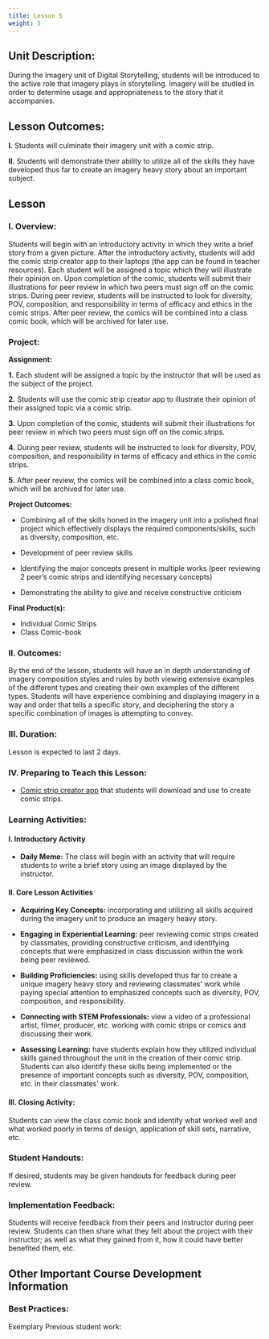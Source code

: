 ```yaml
---
title: Lesson 5
weight: 5
---
```

## Unit Description: 
During the Imagery unit of Digital Storytelling, students will be introduced to the active role that imagery plays in storytelling. Imagery will be studied in order to determine usage and appropriateness to the story that it accompanies. 


## Lesson Outcomes:
**I.** Students will culminate their imagery unit with a comic strip.

**II.** Students will demonstrate their ability to utilize all of the skills they have developed thus far to create an imagery heavy story about an important subject.

## Lesson
### I. Overview:
Students will begin with an introductory activity in which they write a brief story from a given picture. After the introductory activity, students will add the comic strip creator app to their laptops (the app can be found in teacher resources). Each student will be assigned a topic which they will illustrate their opinion on. Upon completion of the comic, students will submit their illustrations for peer review in which two peers must sign off on the comic strips. During peer review, students will be instructed to look for diversity, POV, composition, and responsibility in terms of efficacy and ethics in the comic strips.  After peer review, the comics will be combined into a class comic book, which will be archived for later use. 


### Project:
**Assignment:**  

		

 **1.** Each student will be assigned a topic by the instructor that will be used as the subject of the project. 
 
 **2.** Students will use the comic strip creator app to illustrate their opinion of their assigned topic via a comic strip.
 
 **3.** Upon completion of the comic, students will submit their illustrations for peer review in which two peers must sign off on the comic strips. 
 
 **4.** During peer review, students will be instructed to look for diversity, POV, composition, and responsibility in terms of efficacy and ethics in the comic strips. 
 
 **5.** After peer review, the comics will be combined into a class comic book, which will be archived for later use. 
 

**Project Outcomes:** 
 -   Combining all of the skills honed in the imagery unit into a polished final project which effectively displays the required components/skills, such as diversity, composition, etc.
    
-   Development of peer review skills
    
-   Identifying the major concepts present in multiple works (peer reviewing 2 peer’s comic strips and identifying necessary concepts)
    
-   Demonstrating the ability to give and receive constructive criticism
    

**Final Product(s):**
	
 - Individual Comic Strips 
 - Class Comic-book 




### II. Outcomes:
By the end of the lesson, students will have an in depth understanding of imagery composition styles and rules by both viewing extensive examples of the different types and creating their own examples of the different types. Students will have experience combining and displaying imagery in a way and order that tells a specific story, and deciphering the story a specific combination of images is attempting to convey.


### III. Duration: 
Lesson is expected to last 2 days.

### IV. Preparing to Teach this Lesson:

- [Comic strip creator app](https://chromebooks.pixton.com/schools/login) that students will download and use to create comic strips.


###  Learning Activities:

#### I. Introductory Activity
-  **Daily Meme:** The class will begin with an activity that will require students to write a brief story using an image displayed by the instructor.

#### II. Core Lesson Activities
- **Acquiring Key Concepts:** incorporating and utilizing all skills acquired during the imagery unit to produce an imagery heavy story.
- **Engaging in Experiential Learning:** peer reviewing comic strips created by classmates, providing constructive criticism, and identifying concepts that were emphasized in class discussion within the work being peer reviewed.

- **Building Proficiencies:** using skills developed thus far to create a unique imagery heavy story and reviewing classmates' work while paying special attention to emphasized concepts such as diversity, POV, composition, and responsibility.

- **Connecting with STEM Professionals:** view a video of a professional artist, filmer, producer, etc. working with comic strips or comics and discussing their work.

- **Assessing Learning:** have students explain how they utilized individual skills gained throughout the unit in the creation of their comic strip. Students can also identify these skills being implemented or the presence of important concepts such as diversity, POV, composition, etc. in their classmates' work.

#### III. Closing Activity: 
Students can view the class comic book and identify what worked well and what worked poorly in terms of design, application of skill sets, narrative, etc.



###  Student Handouts:
If desired, students may be given handouts for feedback during peer review.

###  Implementation Feedback: 
Students will receive feedback from their peers and instructor during peer review. Students can then share what they felt about the project with their instructor; as well as what they gained from it, how it could have better benefited them, etc.


## Other Important Course Development Information
### Best Practices:
Exemplary Previous student work: 
